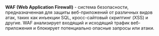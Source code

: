 **WAF (Web Application Firewall)** - система безопасности, предназначенная для защиты веб-приложений от различных видов атак, таких как инъекции SQL, кросс-сайтовый скриптинг (XSS) и другие. WAF анализирует входящий и исходящий трафик веб-приложения и блокирует потенциально опасные запросы или атаки.